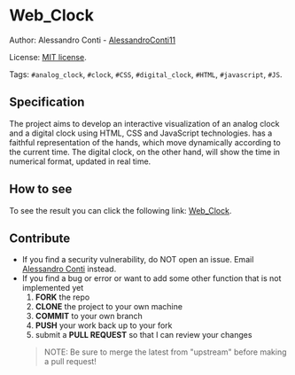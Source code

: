 # Web_Clock


Author: Alessandro Conti - [AlessandroConti11](https://github.com/AlessandroConti11)

License: [MIT license](LICENSE).


Tags: `#analog_clock`, `#clock`, `#CSS`, `#digital_clock`, `#HTML`, `#javascript`, `#JS`.


## Specification

The project aims to develop an interactive visualization of an analog clock and a digital clock using HTML, CSS and JavaScript technologies. has a faithful representation of the hands, which move dynamically according to the current time. The digital clock, on the other hand, will show the time in numerical format, updated in real time. 


## How to see

To see the result you can click the following link: [Web_Clock](https://alessandroconti11.github.io/Web_Clock/).


## Contribute

- If you find a security vulnerability, do NOT open an issue. Email [Alessandro Conti](mailto:ale.conti.1101@gmail.com) instead.
- If you find a bug or error or want to add some other function that is not implemented yet
    1. **FORK** the repo
    2. **CLONE** the project to your own machine
    3. **COMMIT** to your own branch
    4. **PUSH** your work back up to your fork
    5. submit a **PULL REQUEST** so that I can review your changes
  > NOTE: Be sure to merge the latest from "upstream" before making a pull request!